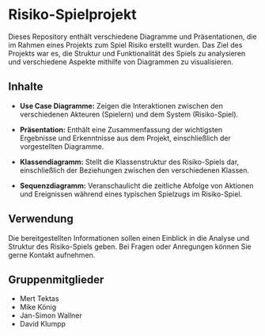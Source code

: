 # Risiko-Spielprojekt

Dieses Repository enthält verschiedene Diagramme und Präsentationen, die im Rahmen eines Projekts zum Spiel Risiko erstellt wurden. Das Ziel des Projekts war es, die Struktur und Funktionalität des Spiels zu analysieren und verschiedene Aspekte mithilfe von Diagrammen zu visualisieren.

## Inhalte

- **Use Case Diagramme:** Zeigen die Interaktionen zwischen den verschiedenen Akteuren (Spielern) und dem System (Risiko-Spiel).

- **Präsentation:** Enthält eine Zusammenfassung der wichtigsten Ergebnisse und Erkenntnisse aus dem Projekt, einschließlich der vorgestellten Diagramme.

- **Klassendiagramm:** Stellt die Klassenstruktur des Risiko-Spiels dar, einschließlich der Beziehungen zwischen den verschiedenen Klassen.

- **Sequenzdiagramm:** Veranschaulicht die zeitliche Abfolge von Aktionen und Ereignissen während eines typischen Spielzugs im Risiko-Spiel.

## Verwendung

Die bereitgestellten Informationen sollen einen Einblick in die Analyse und Struktur des Risiko-Spiels geben. Bei Fragen oder Anregungen können Sie gerne Kontakt aufnehmen.

## Gruppenmitglieder

- Mert Tektas
- Mike König
- Jan-Simon Wallner
- David Klumpp

